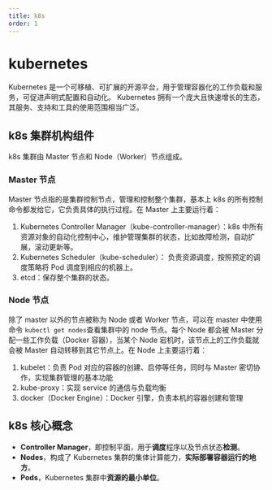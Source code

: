 ```yaml
---
title: k8s
order: 1
---
```


# kubernetes

Kubernetes 是一个可移植、可扩展的开源平台，用于管理容器化的工作负载和服务，可促进声明式配置和自动化。 Kubernetes 拥有一个庞大且快速增长的生态，其服务、支持和工具的使用范围相当广泛。

## k8s 集群机构组件

k8s 集群由 Master 节点和 Node（Worker）节点组成。

### **Master 节点**

Master 节点指的是集群控制节点，管理和控制整个集群，基本上 k8s 的所有控制命令都发给它，它负责具体的执行过程。在 Master 上主要运行着：

1. Kubernetes Controller Manager（kube-controller-manager）：k8s 中所有资源对象的自动化控制中心，维护管理集群的状态，比如故障检测，自动扩展，滚动更新等。
2. Kubernetes Scheduler（kube-scheduler）： 负责资源调度，按照预定的调度策略将 Pod 调度到相应的机器上。
3. etcd：保存整个集群的状态。

### **Node 节点**

除了 master 以外的节点被称为 Node 或者 Worker 节点，可以在 master 中使用命令 `kubectl get nodes`查看集群中的 node 节点。每个 Node 都会被 Master 分配一些工作负载（Docker 容器），当某个 Node 宕机时，该节点上的工作负载就会被 Master 自动转移到其它节点上。在 Node 上主要运行着：

1. kubelet：负责 Pod 对应的容器的创建、启停等任务，同时与 Master 密切协作，实现集群管理的基本功能
2. kube-proxy：实现 service 的通信与负载均衡
3. docker（Docker Engine）：Docker 引擎，负责本机的容器创建和管理

## k8s 核心概念

- **Controller Manager**，即控制平面，用于**调度**程序以及节点状态**检测**。
- **Nodes**，构成了 Kubernetes 集群的集体计算能力，**实际部署容器运行的地方**。
- **Pods**，Kubernetes 集群中**资源的最小单位**。
